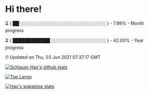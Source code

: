 # Hi there!

⏳ { ██░░░░░░░░░░░░░░░░░░░░░░░░░░░░ } - 7.99% - Month progress

⏳ { ████████████░░░░░░░░░░░░░░░░░░ } - 42.00% - Year progress

⏰ Updated on Thu, 03 Jun 2021 07:37:17 GMT


[![Schlauer-Hax's github stats](https://github-readme-stats.vercel.app/api?username=Schlauer-Hax&show_icons=true&theme=dark&count_private=true)](https://github.com/Schlauer-Hax)


[![Top Langs](https://github-readme-stats.vercel.app/api/top-langs/?username=Schlauer-Hax&layout=compact&theme=dark)](https://github.com/Schlauer-Hax?tab=repositories)


[![Hax's wakatime stats](https://github-readme-stats.vercel.app/api/wakatime?username=Hax&theme=dark)](https://wakatime.com/@Hax)

